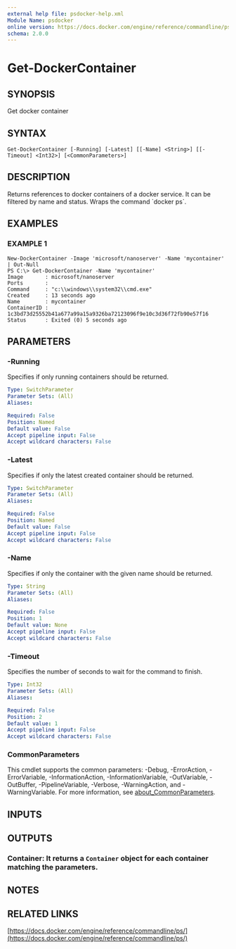```yaml
---
external help file: psdocker-help.xml
Module Name: psdocker
online version: https://docs.docker.com/engine/reference/commandline/ps/
schema: 2.0.0
---
```


# Get-DockerContainer

## SYNOPSIS
Get docker container

## SYNTAX

```
Get-DockerContainer [-Running] [-Latest] [[-Name] <String>] [[-Timeout] <Int32>] [<CommonParameters>]
```

## DESCRIPTION
Returns references to docker containers of a docker service.
It can be filtered by name and status.
Wraps the command \`docker ps\`.

## EXAMPLES

### EXAMPLE 1
```
New-DockerContainer -Image 'microsoft/nanoserver' -Name 'mycontainer' | Out-Null
PS C:\> Get-DockerContainer -Name 'mycontainer'
Image       : microsoft/nanoserver
Ports       :
Command     : "c:\\windows\\system32\\cmd.exe"
Created     : 13 seconds ago
Name        : mycontainer
ContainerID : 1c3bd73d25552b41a677a99a15a9326ba72123096f9e10c3d36f72fb90e57f16
Status      : Exited (0) 5 seconds ago
```

## PARAMETERS

### -Running
Specifies if only running containers should be returned.

```yaml
Type: SwitchParameter
Parameter Sets: (All)
Aliases:

Required: False
Position: Named
Default value: False
Accept pipeline input: False
Accept wildcard characters: False
```

### -Latest
Specifies if only the latest created container should be returned.

```yaml
Type: SwitchParameter
Parameter Sets: (All)
Aliases:

Required: False
Position: Named
Default value: False
Accept pipeline input: False
Accept wildcard characters: False
```

### -Name
Specifies if only the container with the given name should be returned.

```yaml
Type: String
Parameter Sets: (All)
Aliases:

Required: False
Position: 1
Default value: None
Accept pipeline input: False
Accept wildcard characters: False
```

### -Timeout
Specifies the number of seconds to wait for the command to finish.

```yaml
Type: Int32
Parameter Sets: (All)
Aliases:

Required: False
Position: 2
Default value: 1
Accept pipeline input: False
Accept wildcard characters: False
```

### CommonParameters
This cmdlet supports the common parameters: -Debug, -ErrorAction, -ErrorVariable, -InformationAction, -InformationVariable, -OutVariable, -OutBuffer, -PipelineVariable, -Verbose, -WarningAction, and -WarningVariable. For more information, see [about_CommonParameters](http://go.microsoft.com/fwlink/?LinkID=113216).

## INPUTS

## OUTPUTS

### Container:  It returns a `Container` object for each container matching the parameters.
## NOTES

## RELATED LINKS

[https://docs.docker.com/engine/reference/commandline/ps/](https://docs.docker.com/engine/reference/commandline/ps/)

